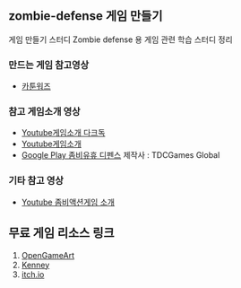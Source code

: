 ## zombie-defense 게임 만들기

게임 만들기 스터디
Zombie defense 용 게임 관련 학습 스터디 정리


### 만드는 게임 참고영상
- [카툰워즈](https://youtu.be/IqiYYepHg5g?list=PL1nUuEQaHVI4bUjpylTVw4SNftvDsjLUM)



### 참고 게임소개 영상
- [Youtube게임소개 다크독](https://youtu.be/o2ZcDGUBpRs?list=RDCMUCC2HOu0X7tfI5VdsQwRDCnw)
- [Youtube게임소개](https://youtu.be/_G-loAXmpnI)
- [Google Play 좀비유휴 디펜스](https://play.google.com/store/apps/details?id=tdcgame.zombie.idle.defense)  제작사 : TDCGames Global


### 기타 참고 영상
- [Youtube 좀비액션게임 소개](https://youtu.be/o2ZcDGUBpRs?list=RDCMUCC2HOu0X7tfI5VdsQwRDCnw)



무료 게임 리소스 링크
---
 1. [OpenGameArt](https://opengameart.org)
 2. [Kenney](https://www.kenney.nl/)
 3. [itch.io](https://itch.io/game-assets/free)

